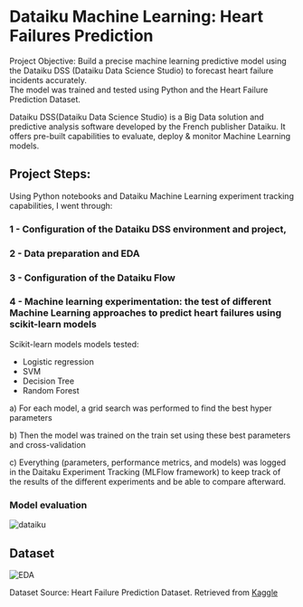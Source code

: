 <h1>Dataiku Machine Learning: Heart Failures Prediction</h1>

Project Objective: Build a precise machine learning predictive model using the Dataiku DSS (Dataiku Data Science Studio) to forecast heart failure incidents accurately.  
The model was trained and tested using Python and the Heart Failure Prediction Dataset.

Dataiku DSS(Dataiku Data Science Studio) is a Big Data solution and predictive analysis software developed by the French publisher Dataiku. It offers pre-built capabilities to evaluate, deploy & monitor Machine Learning models.

<h2>Project Steps: </h2>

Using Python notebooks and Dataiku Machine Learning experiment tracking capabilities, I went through:

<h3>1 - Configuration of the Dataiku DSS environment and project,</h3>

<h3>2 - Data preparation and EDA</h3>
  
<h3>3 - Configuration of the Dataiku Flow</h3>
  
<h3>4 - Machine learning experimentation: the test of different Machine Learning approaches to predict heart failures using scikit-learn models</h3>

Scikit-learn models models tested: 
  - Logistic regression
  - SVM
  - Decision Tree
  - Random Forest
  
a) For each model, a grid search was performed to find the best hyper parameters

b) Then the model was trained on the train set using these best parameters and cross-validation

c) Everything (parameters, performance metrics, and models) was logged in the Daitaku Experiment Tracking (MLFlow framework) to keep track of the results of the different experiments and be able to compare afterward. 

<h3>Model evaluation</h3>

![dataiku](https://github.com/Pollybs/dataiku_ML_heart_attack_prediction/blob/main/dataiku_experiment_tracking_2.jpg)

<h2>Dataset </h2>

![EDA](https://github.com/Pollybs/dataiku_ML_heart_attack_prediction/blob/main/EDA-Heart-Failure-Prediction-Dataset.png)

Dataset Source: Heart Failure Prediction Dataset. Retrieved from <a href="https://www.kaggle.com/datasets/fedesoriano/heart-failure-prediction"> Kaggle</a>
